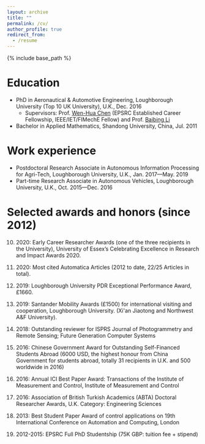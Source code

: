 ```yaml
---
layout: archive
title: ""
permalink: /cv/
author_profile: true
redirect_from:
  - /resume
---
```


{% include base_path %}

Education
======
* PhD in Aeronautical & Automotive Engineering, Loughborough University (Top 10 UK University), U.K., Dec. 2016 
  * Supervisors: Prof. [Wen-Hua Chen](https://www.lboro.ac.uk/departments/aae/staff/wen-hua-chen/) (EPSRC Established Career Fellowship, IEEE/IET/FIMechE Fellow) and Prof. [Baibing Li](https://www.lboro.ac.uk/departments/sbe/staff/baibing-li/)
* Bachelor in Applied Mathematics, Shandong University, China, Jul. 2011

Work experience
======
* Postdoctoral Research Associate in Autonomous Information Processing for Agri-Tech, Loughborough University, U.K., Jan. 2017—May. 2019
* Part-time Research Associate in Autonomous Vehicles, Loughborough University, U.K., Oct. 2015—Dec. 2016

Selected awards and honors (since 2012)
======
10. 2020: Early Career Researcher Awards (one of the three recipients in the University), University of Essex’s Celebrating Excellence in Research and Impact Awards 2020.

9. 2020: Most cited Automatica Articles (2012 to date, 22/25 Articles in total).

8. 2019: Loughborough University PDR Exceptional Performance Award, £1660.

7. 2019: Santander Mobility Awards (£1500) for international visiting and cooperation, Loughborough University. (Xi'an Jiaotong and Northwest A&F University).

6. 2018: Outstanding reviewer for ISPRS Journal of Photogrammetry and Remote Sensing; Future Generation Computer Systems

5. 2016: Chinese Government Award for Outstanding Self-Financed Students Abroad (6000 USD, the highest honour from China Government for students abroad, totally 31 recipients in U.K. and 500 worldwide in 2016)

4. 2016: Annual ICI Best Paper Award: Transactions of the Institute of Measurement and Control, Institute of Measurement and Control

3. 2016: Association of British Turkish Academics (ABTA) Doctoral Researcher Awards, U.K. Category: Engineering Sciences

2. 2013: Best Student Paper Award of control applications on 19th International Conference on Automation and Computing, London

1. 2012-2015: EPSRC Full PhD Studentship (75K GBP: tuition fee + stipend) 
  
<!---
Skills
======
* Skill 1
* Skill 2
  * Sub-skill 2.1
  * Sub-skill 2.2
  * Sub-skill 2.3
* Skill 3

Publications
======
  <ul>{% for post in site.publications %}
    {% include archive-single-cv.html %}
  {% endfor %}</ul>
  
Talks
======
  <ul>{% for post in site.talks %}
    {% include archive-single-talk-cv.html %}
  {% endfor %}</ul>
  
Teaching
======
  <ul>{% for post in site.teaching %}
    {% include archive-single-cv.html %}
  {% endfor %}</ul>
  
Service and leadership
======
* Currently signed in to 43 different slack teams

-->  
